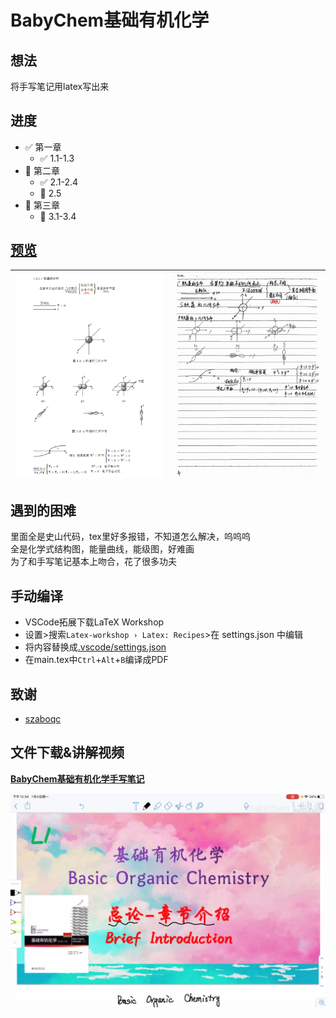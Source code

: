 # BabyChem基础有机化学

## 想法

将手写笔记用latex写出来

## 进度

- :white_check_mark: 第一章
    - :white_check_mark: 1.1-1.3
- :white_square_button: 第二章
    - :white_check_mark: 2.1-2.4
    - :white_square_button: 2.5
- :black_square_button: 第三章
    - :black_square_button: 3.1-3.4

## [预览](main.pdf)

| ![tex](imgs/babychem-tex.png) | ![pdf](imgs/babychem-pdf.png) |
| --- | --- |

## 遇到的困难

里面全是史山代码，tex里好多报错，不知道怎么解决，呜呜呜  
全是化学式结构图，能量曲线，能级图，好难画  
为了和手写笔记基本上吻合，花了很多功夫  

## 手动编译

* VSCode拓展下载LaTeX Workshop
* 设置>搜索`Latex-workshop › Latex: Recipes`>在 settings.json 中编辑
* 将内容替换成[.vscode/settings.json](.vscode/settings.json)
* 在main.tex中`Ctrl`+`Alt`+`B`编译成PDF

## 致谢

* [szaboqc](https://github.com/Usu171/szaboqc)

## 文件下载&讲解视频

**[BabyChem基础有机化学手写笔记](https://github.com/Benzyl-titanium/BabyChem/releases/download/organic-chemistry/BabyChem.pdf)**

[![讲解视频](imgs/babychem.png)](https://www.bilibili.com/video/BV11U4y1x7GL/?spm_id_from=333.1387.homepage.video_card.click&vd_source=d848090dc43c31d7970651436f34cfa5)

